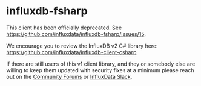 influxdb-fsharp
===============

This client has been officially deprecated. See
https://github.com/influxdata/influxdb-fsharp/issues/15.

We encourage you to review the InfluxDB v2 C# library here: https://github.com/influxdata/influxdb-client-csharp

If there are still users of this v1 client library, and they or somebody else
are willing to keep them updated with security fixes at a minimum please reach
out on the [Community Forums](https://community.influxdata.com/) or
[InfluxData Slack](https://influxdata.com/slack).
